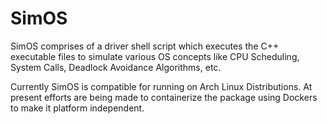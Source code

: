 # SimOS

SimOS comprises of a driver shell script which executes the
C++ executable files to simulate various OS concepts like CPU
Scheduling, System Calls, Deadlock Avoidance Algorithms, etc.

Currently SimOS is compatible for running on Arch Linux Distributions.
At present efforts are being made to containerize the package
using Dockers to make it platform independent.
